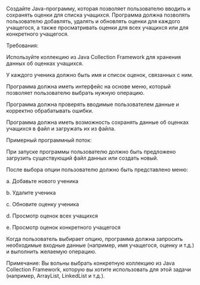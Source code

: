 Создайте Java-программу, которая позволяет пользователю вводить и сохранять оценки для списка учащихся. Программа должна позволять пользователю добавлять, удалять и обновлять оценки для каждого учащегося, а также просматривать оценки для всех учащихся или для конкретного учащегося.

Требования:

Используйте коллекцию из Java Collection Framework для хранения данных об оценках учащихся.

У каждого ученика должно быть имя и список оценок, связанных с ним.

Программа должна иметь интерфейс на основе меню, который позволяет пользователю выбрать нужную операцию.

Программа должна проверять вводимые пользователем данные и корректно обрабатывать ошибки.

Программа должна иметь возможность сохранять данные об оценках учащихся в файл и загружать их из файла.

Примерный программный поток:

При запуске программы пользователю должно быть предложено загрузить существующий файл данных или создать новый.

После выбора опции пользователю должно быть представлено меню:

a. Добавьте нового ученика

b. Удалите ученика

c. Обновите оценку ученика

d. Просмотр оценок всех учащихся

e. Просмотр оценок конкретного учащегося

Когда пользователь выбирает опцию, программа должна запросить необходимые входные данные (например, имя учащегося, оценку и т.д.) и выполнить желаемую операцию.

Примечание: Вы вольны выбрать конкретную коллекцию из Java Collection Framework, которую вы хотите использовать для этой задачи (например, ArrayList, LinkedList и т.д.).
